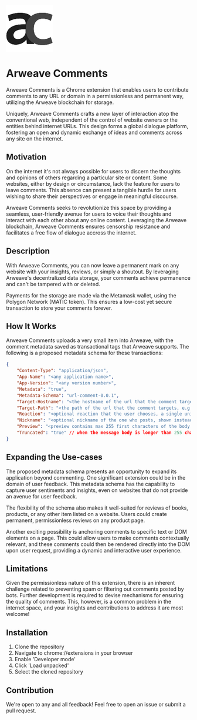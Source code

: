 ![alt text](./images/icon128.png)
# Arweave Comments
Arweave Comments is a Chrome extension that enables users to contribute comments to any URL or domain in a permissionless and permanent way, utilizing the Arweave blockchain for storage.

Uniquely, Arweave Comments crafts a new layer of interaction atop the conventional web, independent of the control of website owners or the entities behind internet URLs. This design forms a global dialogue platform, fostering an open and dynamic exchange of ideas and comments across any site on the internet.

## Motivation
On the internet it's not always possible for users to discern the thoughts and opinions of others regarding a particular site or content. Some websites, either by design or circumstance, lack the feature for users to leave comments. This absence can present a tangible hurdle for users wishing to share their perspectives or engage in meaningful discourse.

Arweave Comments seeks to revolutionize this space by providing a seamless, user-friendly avenue for users to voice their thoughts and interact with each other about any online content. Leveraging the Arweave blockchain, Arweave Comments ensures censorship resistance and facilitates a free flow of dialogue accross the internet. 

## Description
With Arweave Comments, you can now leave a permanent mark on any website with your insights, reviews, or simply a shoutout. By leveraging Arweave's decentralized data storage, your comments achieve permanence and can't be tampered with or deleted.

Payments for the storage are made via the Metamask wallet, using the Polygon Network (MATIC token). This ensures a low-cost yet secure transaction to store your comments forever.

## How It Works
Arweave Comments uploads a very small item into Arweave, with the comment metadata saved as transactional tags that Arweave supports. The following is a proposed metadata schema for these transactions:

```json
{
    "Content-Type": "application/json",
    "App-Name": "<any application name>",
    "App-Version": "<any version number>",
    "Metadata": "true",
    "Metadata-Schema": "url-comment-0.0.1",
    "Target-Hostname": "<the hostname of the url that the comment targets, e.g. games.com>",
    "Target-Path": "<the path of the url that the comment targets, e.g. /games/zelda>",
    "Reaction": "<optional reaction that the user chooses, a single unicode emoji>",
    "Nickname": "<optional nickname of the one who posts, shown instead of public address>",
    "Preview": "<preview contains max 255 first characters of the body of the message>",
    "Truncated": "true" // when the message body is longer than 255 chars this field will be true and the whole message will be in the uploaded json file itself, jsonpath: $.body
}
```

## Expanding the Use-cases
The proposed metadata schema presents an opportunity to expand its application beyond commenting. One significant extension could be in the domain of user feedback. This metadata schema has the capability to capture user sentiments and insights, even on websites that do not provide an avenue for user feedback.

The flexibility of the schema also makes it well-suited for reviews of books, products, or any other item listed on a website. Users could create permanent, permissionless reviews on any product page.

Another exciting possibility is anchoring comments to specific text or DOM elements on a page. This could allow users to make comments contextually relevant, and these comments could then be rendered directly into the DOM upon user request, providing a dynamic and interactive user experience.

## Limitations
Given the permissionless nature of this extension, there is an inherent challenge related to preventing spam or filtering out comments posted by bots. Further development is required to devise mechanisms for ensuring the quality of comments. This, however, is a common problem in the internet space, and your insights and contributions to address it are most welcome!

## Installation
1. Clone the repository
2. Navigate to chrome://extensions in your browser
3. Enable 'Developer mode'
4. Click 'Load unpacked'
5. Select the cloned repository

## Contribution

We're open to any and all feedback! Feel free to open an issue or submit a pull request.